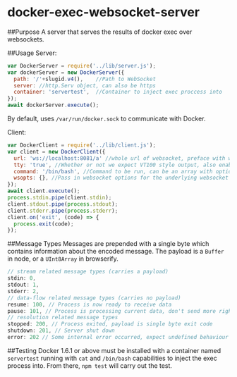 # docker-exec-websocket-server
##Purpose
A server that serves the results of docker exec over websockets. 

##Usage
Server: 
```js
var DockerServer = require('../lib/server.js');
var dockerServer = new DockerServer({
  path: '/'+slugid.v4(),    //Path to WebSocket
  server: //http.Serv object, can also be https
  container: 'servertest',  //Container to inject exec proccess into
});
await dockerServer.execute();
```
By default, uses `/var/run/docker.sock` to communicate with Docker.

Client: 
```js
var DockerClient = require('../lib/client.js');
var client = new DockerClient({
  url: 'ws://localhost:8081/a' //whole url of websocket, preface with wss if secure
  tty: 'true', //Whether or not we expect VT100 style output, also enables exit codes
  command: '/bin/bash', //Command to be run, can be an array with options such as ['cat', '-E']
  wsopts: {}, //Pass in websocket options for the underlying websocket
});
await client.execute();
process.stdin.pipe(client.stdin);
client.stdout.pipe(process.stdout);
client.stderr.pipe(process.stderr);
client.on('exit', (code) => {
  process.exit(code);
});
```

##Message Types
Messages are prepended with a single byte which contains information about the encoded message. The payload is a `Buffer` in node, or a `UInt8Array` in browserify.

```js
// stream related message types (carries a payload)
stdin: 0,
stdout: 1,
stderr: 2,
// data-flow related message types (carries no payload)
resume: 100, // Process is now ready to receive data
pause: 101, // Process is processing current data, don't send more right now
// resolution related message types
stopped: 200, // Process exited, payload is single byte exit code
shutdown: 201, // Server shut down
error: 202 // Some internal error occurred, expect undefined behaviour
```

##Testing
Docker 1.6.1 or above must be installed with a container named `servertest` running with `cat` and `/bin/bash` capabilities to inject the exec process into. From there, `npm test` will carry out the test.
